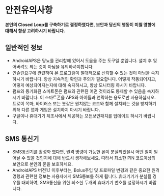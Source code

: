 # 안전유의사항

**본인의 Closed Loop를 구축하기로 결정하였다면, 보안과 당신의 행동이 미칠 영향에 대해서 항상 고려하시기 바랍니다.**

## 일반적인 정보

* AndroidAPS은 당뇨를 관리함에 있어서 도움을 주는 도구일 뿐입니다. 설치 후 잊어버려도 되는 것이 아님을 유의하셔야합니다.
* 인슐린요구에 관련하여 본 프로그램이 절대적으로 신뢰할 수 있는 것이 아님을 숙지 하시기 바랍니다. 항상 지속적인 확인과 주의가 필요합니다. 어떻게 작동되어지고, 어떻게 예상되어지는지에 대해 숙지하시고, 항상 모니터링 하시기 바랍니다.
* 펌프와 동기화된 스마트폰은 펌프와 관련된 어떤 것이라도 통제할 수 있음을 숙지하시기 바랍니다. 이 스마트폰을 APS와 아이들과 연락하는 용도로만 사용하십시오. 트로이 목마, 바이러스 또는 봇같은 원치않는 코드와 함께 설치되는 것을 방지하기 위해 다른 앱과 게임은 설치하지 마시기 바랍니다.
* 구글이나 휴대기기 제조사에서 제공하는 모든보안패치를 업데이트 하시기 바랍니다.

## SMS 통신기

* SMS통신기를 활성화 했다면, 원격 명령이 가능한 폰이 분실되었을시 어떤 일이 일어날 수 있을 것인지에 대해 반드시 생각해보세요. 따라서 최소한 PIN 코드이상의 보안으로 본인의 폰을 보호하세요.
* AndroidAPS 버전1.1 이후부터는, Bolus주입 및 프로파일 변경과 같은 중요한 원격 명령과 관련한 정보는 사용자에게 SMS통보를 하게 됩니다. 휴대기기가 분실될 경우를 대비하여, SMS통신을 위한 최소한 두개의 휴대기기 번호를 설정하시기 바랍니다.